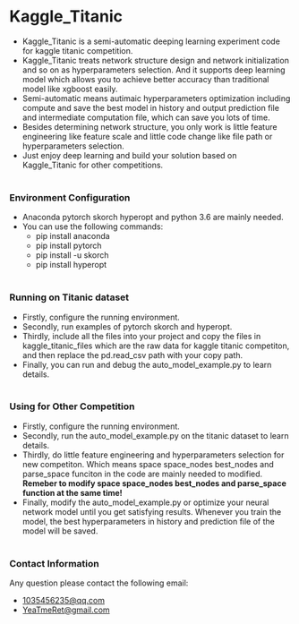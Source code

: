 # Kaggle_Titanic

* Kaggle_Titanic is a semi-automatic deeping learning experiment code for kaggle titanic competition.  
* Kaggle_Titanic treats network structure design and network initialization and so on as hyperparameters selection. And it supports deep learning model which allows you to achieve better accuracy than traditional model like xgboost easily. 
* Semi-automatic means autimaic hyperparameters optimization including compute and save the best model in history and output prediction file and intermediate computation file, which can save you lots of time. 
* Besides determining network structure, you only work is little feature engineering like feature scale and little code change like file path or hyperparameters selection. 
* Just enjoy deep learning and build your solution based on Kaggle_Titanic for other competitions.
<br></br>

### Environment Configuration

* Anaconda pytorch skorch hyperopt and python 3.6 are mainly needed. 
* You can use the following commands: 
  * pip install anaconda
  * pip install pytorch
  * pip install -u skorch
  * pip install hyperopt
<br></br>

### Running on Titanic dataset

* Firstly, configure the running environment.
* Secondly, run examples of pytorch skorch and hyperopt.
* Thirdly, include all the files into your project and copy the files in kaggle_titanic_files which are the raw data for kaggle titanic competiton, and then replace the pd.read_csv path with your copy path. 
* Finally, you can run and debug the auto_model_example.py to learn details. 
<br></br>

### Using for Other Competition
  
* Firstly, configure the running environment.
* Secondly, run the auto_model_example.py on the titanic dataset to learn details.
* Thirdly, do little feature engineering and hyperparameters selection for new competiton. Which means space space_nodes best_nodes and parse_space funciton in the code are mainly needed to modified. **Remeber to modify space space_nodes best_nodes and parse_space function at the same time!**
* Finally, modify the auto_model_example.py or optimize your neural network model until you get satisfying results. Whenever you train the model, the best hyperparameters in history and prediction file of the model will be saved. 
<br></br>

### Contact Information

Any question please contact the following email:
* 1035456235@qq.com
* YeaTmeRet@gmail.com
  
